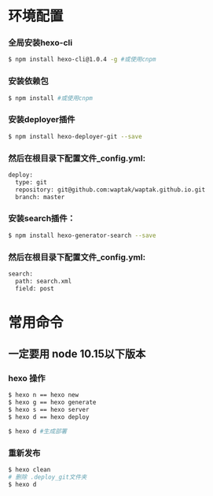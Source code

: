 # 环境配置 

### 全局安装hexo-cli
``` bash
$ npm install hexo-cli@1.0.4 -g #或使用cnpm
```

### 安装依赖包
``` bash
$ npm install #或使用cnpm
```
### 安装deployer插件
``` bash
$ npm install hexo-deployer-git --save
```
### 然后在根目录下配置文件_config.yml:
``` bash
deploy:
  type: git  
  repository: git@github.com:waptak/waptak.github.io.git 
  branch: master
```

### 安装search插件： 
``` bash
$ npm install hexo-generator-search --save
```
### 然后在根目录下配置文件_config.yml:
``` bash
search:
  path: search.xml
  field: post
```


# 常用命令
## 一定要用 node 10.15以下版本

### hexo 操作
``` bash
$ hexo n == hexo new
$ hexo g == hexo generate
$ hexo s == hexo server
$ hexo d == hexo deploy

$ hexo d #生成部署
```

### 重新发布 
``` bash
$ hexo clean
# 删除 .deploy_git文件夹  
$ hexo d
```

